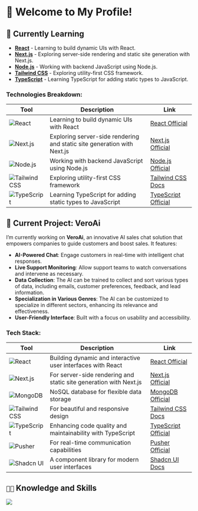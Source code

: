 # 👋 Welcome to My Profile!

## 🌱 Currently Learning

- **[React](https://reactjs.org/)** - Learning to build dynamic UIs with React.
- **[Next.js](https://nextjs.org/)** - Exploring server-side rendering and static site generation with Next.js.
- **[Node.js](https://nodejs.org/)** - Working with backend JavaScript using Node.js.
- **[Tailwind CSS](https://tailwindcss.com/)** - Exploring utility-first CSS framework.
- **[TypeScript](https://www.typescriptlang.org/)** - Learning TypeScript for adding static types to JavaScript.

### Technologies Breakdown:

| Tool                                                                                                               | Description                                                  | Link                                                |
|--------------------------------------------------------------------------------------------------------------------|--------------------------------------------------------------|-----------------------------------------------------|
| ![React](https://img.shields.io/badge/-React-61DAFB?logo=react&logoColor=white&style=flat-square)                  | Learning to build dynamic UIs with React                     | [React Official](https://reactjs.org/)              |
| ![Next.js](https://img.shields.io/badge/-Next.js-000000?logo=next.js&logoColor=white&style=flat-square)            | Exploring server-side rendering and static site generation with Next.js | [Next.js Official](https://nextjs.org/)             |
| ![Node.js](https://img.shields.io/badge/-Node.js-339933?logo=node.js&logoColor=white&style=flat-square)            | Working with backend JavaScript using Node.js                | [Node.js Official](https://nodejs.org/)             |
| ![Tailwind CSS](https://img.shields.io/badge/-Tailwind%20CSS-38B2AC?logo=tailwind-css&logoColor=white&style=flat-square) | Exploring utility-first CSS framework                         | [Tailwind CSS Docs](https://tailwindcss.com/)        |
| ![TypeScript](https://img.shields.io/badge/-TypeScript-3178C6?logo=typescript&logoColor=white&style=flat-square)   | Learning TypeScript for adding static types to JavaScript     | [TypeScript Official](https://www.typescriptlang.org/) |

## 🚀 Current Project: VeroAi

I’m currently working on **VeroAi**, an innovative AI sales chat solution that empowers companies to guide customers and boost sales. It features:

- **AI-Powered Chat**: Engage customers in real-time with intelligent chat responses.
- **Live Support Monitoring**: Allow support teams to watch conversations and intervene as necessary.
- **Data Collection**: The AI can be trained to collect and sort various types of data, including emails, customer preferences, feedback, and lead information.
- **Specialization in Various Genres**: The AI can be customized to specialize in different sectors, enhancing its relevance and effectiveness.
- **User-Friendly Interface**: Built with a focus on usability and accessibility.

### Tech Stack:
| Tool                                                                                                               | Description                                                  | Link                                                |
|--------------------------------------------------------------------------------------------------------------------|--------------------------------------------------------------|-----------------------------------------------------|
| ![React](https://img.shields.io/badge/-React-61DAFB?logo=react&logoColor=white&style=flat-square)                  | Building dynamic and interactive user interfaces with React  | [React Official](https://reactjs.org/)              |
| ![Next.js](https://img.shields.io/badge/-Next.js-000000?logo=next.js&logoColor=white&style=flat-square)            | For server-side rendering and static site generation with Next.js | [Next.js Official](https://nextjs.org/)             |
| ![MongoDB](https://img.shields.io/badge/-MongoDB-47A248?logo=mongodb&logoColor=white&style=flat-square)            | NoSQL database for flexible data storage                    | [MongoDB Official](https://www.mongodb.com/)        |
| ![Tailwind CSS](https://img.shields.io/badge/-Tailwind%20CSS-38B2AC?logo=tailwind-css&logoColor=white&style=flat-square) | For beautiful and responsive design                          | [Tailwind CSS Docs](https://tailwindcss.com/)        |
| ![TypeScript](https://img.shields.io/badge/-TypeScript-3178C6?logo=typescript&logoColor=white&style=flat-square)   | Enhancing code quality and maintainability with TypeScript  | [TypeScript Official](https://www.typescriptlang.org/) |
| ![Pusher](https://img.shields.io/badge/-Pusher-EE4B29?logo=pusher&logoColor=white&style=flat-square)                | For real-time communication capabilities                     | [Pusher Official](https://pusher.com/)               |
| ![Shadcn UI](https://img.shields.io/badge/-Shadcn%20UI-4A5568?logo=shadcn&logoColor=white&style=flat-square)       | A component library for modern user interfaces              | [Shadcn UI Docs](https://ui.shadcn.com/)                |

## `👨‍💻` Knowledge and Skills
[![](https://skillicons.dev/icons?i=cpp,cs,html,lua,py,mysql,bash,visualstudio,vscode,windows)](https://skillicons.dev)
